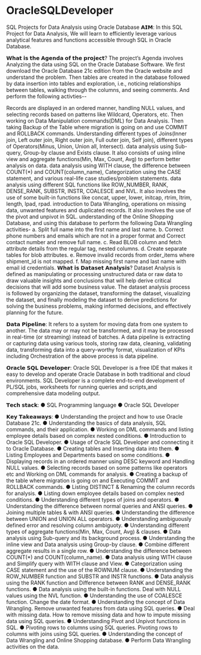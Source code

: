# OracleSQLDeveloper
SQL Projects for Data Analysis using Oracle Database
𝗔𝗜𝗠:
In this SQL Project for Data Analysis, We will learn to efficiently leverage various analytical features and functions accessible through SQL in Oracle Database.

𝗪𝗵𝗮𝘁 𝗶𝘀 𝘁𝗵𝗲 𝗔𝗴𝗲𝗻𝗱𝗮 𝗼𝗳 𝘁𝗵𝗲 𝗽𝗿𝗼𝗷𝗲𝗰𝘁?
The project’s Agenda involves Analyzing the data using SQL on the Oracle Database Software. We first download the Oracle Database 21c edition from the Oracle website and understand the problem. Then tables are created in the database followed by data insertion into tables and exploration, i.e., noticing relationships between tables, walking through the columns, and seeing comments. And perform the following activties--

Records are displayed in an ordered manner, handling NULL values, and selecting records based on patterns like Wildcard, Operators, etc. Then working on Data Manipulation commands(DML) for Data Analysis. Then taking Backup of the Table where migration is going on and use COMMIT and ROLLBACK commands.
Understanding different types of Joins(Inner join, Left outer join, Right outer join, Full outer join, Self join), different types of Operators(Minus, Union, Union all, Intersect).
data analysis using Sub-query, Group-by clause and Exists clause. It also consists of using inline view and aggregate functions(Min, Max, Count, Avg) to perform better analysis on data.
data analysis using WITH clause, the difference between COUNT(*) and COUNT(column_name), Categorization using the CASE statement, and various real-life case studies/problem statements.
data analysis using different SQL functions like ROW_NUMBER, RANK, DENSE_RANK, SUBSTR, INSTR, COALESCE and NVL. It also involves the use of some built-in functions like concat, upper, lower, initcap, rtrim, ltrim, length, lpad, rpad.
introduction to Data Wrangling, operations on missing data, unwanted features and duplicated records. It also involves the use of the pivot and unpivot in SQL.
understanding of the Online Shopping Database, and using this database to perform the following Data Wrangling activities-
a. Split full name into the first name and last name.
b. Correct phone numbers and emails which are not in a proper format and Correct contact number and remove full name.
c. Read BLOB column and fetch attribute details from the regular tag, nested columns.
d. Create separate tables for blob attributes.
e. Remove invalid records from order_items where shipment_id is not mapped.
f. Map missing first name and last name with email id credentials.
𝗪𝗵𝗮𝘁 𝗶𝘀 𝗗𝗮𝘁𝗮𝘀𝗲𝘁 𝗔𝗻𝗮𝗹𝘆𝘀𝗶𝘀?
Dataset Analysis is defined as manipulating or processing unstructured data or raw data to draw valuable insights and conclusions that will help derive critical decisions that will add some business value. The dataset analysis process is followed by organizing the dataset, transforming the dataset, visualizing the dataset, and finally modeling the dataset to derive predictions for solving the business problems, making informed decisions, and effectively planning for the future.

𝗗𝗮𝘁𝗮 𝗣𝗶𝗽𝗲𝗹𝗶𝗻𝗲:
It refers to a system for moving data from one system to another. The data may or may not be transformed, and it may be processed in real-time (or streaming) instead of batches. A data pipeline is extracting or capturing data using various tools, storing raw data, cleaning, validating data, transforming data into a query-worthy format, visualization of KPIs including Orchestration of the above process is data pipeline.

𝗢𝗿𝗮𝗰𝗹𝗲 𝗦𝗤𝗟 𝗗𝗲𝘃𝗲𝗹𝗼𝗽𝗲𝗿: Oracle SQL Developer is a free IDE that makes it easy to develop and operate Oracle Database in both traditional and cloud environments. SQL Developer is a complete end-to-end development of PL/SQL jobs, worksheets for running queries and scripts,and comprehensive data modeling output.

𝗧𝗲𝗰𝗵 𝘀𝘁𝗮𝗰𝗸:
● SQL Programming language
● Oracle SQL Developer

𝗞𝗲𝘆 𝗧𝗮𝗸𝗲𝗮𝘄𝗮𝘆𝘀:
● Understanding the project and how to use Oracle Database 21c.
● Understanding the basics of data analysis, SQL commands, and their application.
● Working on DML commands and listing employee details based on complex nested conditions.
● Introduction to Oracle SQL Developer.
● Usage of Oracle SQL Developer and connecting it to Oracle Database.
● Creating tables and Inserting data into them.
● Listing Employees and Departments based on some conditions.
● Displaying records in an ordered manner using DESC keyword and Handling NULL values.
● Selecting records based on some patterns like operators etc and Working on DML commands for analysis.
● Creating a backup of the table where migration is going on and Executing COMMIT and ROLLBACK commands.
● Listing DISTINCT & Renaming the column records for analysis.
● Listing down employee details based on complex nested conditions.
● Understanding different types of joins and operators.
● Understanding the difference between normal queries and ANSI queries.
● Joining multiple tables & with ANSI queries.
● Understanding the difference between UNION and UNION ALL operators.
● Understanding ambiguously defined error and resolving column ambiguoty.
● Understanding different types of aggregate functions(Min, Max, Count, Avg) & clauses.
● Data analysis using Sub-query and its background process.
● Understanding the inline view and Data analysis using Group-by clause.
● Combine different aggregate results in a single row.
● Understanding the difference between COUNT(*) and COUNT(column_name).
● Data analysis using WITH clause and Simplify query with WITH clause and View.
● Categorization using CASE statement and the use of the ROWNUM clause.
● Understanding the ROW_NUMBER function and SUBSTR and INSTR functions.
● Data analysis using the RANK function and Difference between RANK and DENSE_RANK functions.
● Data analysis using the built-in functions. Deal with NULL values using the NVL function.
● Understanding the use of COALESCE function. Change the date format.
● Understanding the concept of Data Wrangling. Remove unwanted features from data using SQL queries.
● Deal with missing data. How to remove missing data and how to impute missing data using SQL queries.
● Understanding Pivot and Unpivot functions in SQL.
● Pivoting rows to columns using SQL queries. Pivoting rows to columns with joins using SQL queries.
● Understanding the concept of Data Wrangling and Online Shopping database.
● Perform Data Wrangling activities on the data.
